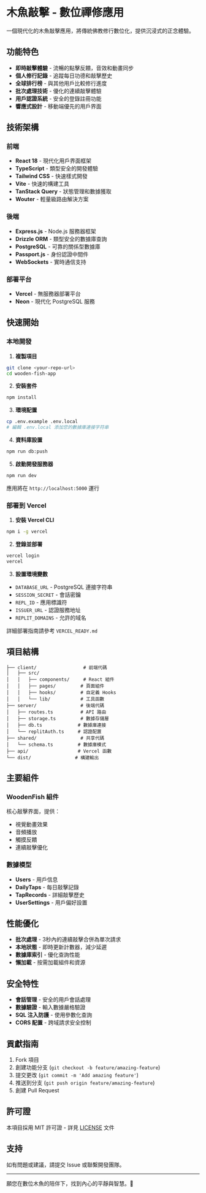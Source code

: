 # 木魚敲擊 - 數位禪修應用

一個現代化的木魚敲擊應用，將傳統佛教修行數位化，提供沉浸式的正念體驗。

## 功能特色

- **即時敲擊體驗** - 流暢的點擊反饋，音效和動畫同步
- **個人修行記錄** - 追蹤每日功德和敲擊歷史
- **全球排行榜** - 與其他用戶比較修行進度
- **批次處理技術** - 優化的連續敲擊體驗
- **用戶認證系統** - 安全的登錄註冊功能
- **響應式設計** - 移動端優先的用戶界面

## 技術架構

### 前端
- **React 18** - 現代化用戶界面框架
- **TypeScript** - 類型安全的開發體驗
- **Tailwind CSS** - 快速樣式開發
- **Vite** - 快速的構建工具
- **TanStack Query** - 狀態管理和數據獲取
- **Wouter** - 輕量級路由解決方案

### 後端
- **Express.js** - Node.js 服務器框架
- **Drizzle ORM** - 類型安全的數據庫查詢
- **PostgreSQL** - 可靠的關係型數據庫
- **Passport.js** - 身份認證中間件
- **WebSockets** - 實時通信支持

### 部署平台
- **Vercel** - 無服務器部署平台
- **Neon** - 現代化 PostgreSQL 服務

## 快速開始

### 本地開發

1. **複製項目**
```bash
git clone <your-repo-url>
cd wooden-fish-app
```

2. **安裝套件**
```bash
npm install
```

3. **環境配置**
```bash
cp .env.example .env.local
# 編輯 .env.local 添加您的數據庫連接字符串
```

4. **資料庫設置**
```bash
npm run db:push
```

5. **啟動開發服務器**
```bash
npm run dev
```

應用將在 `http://localhost:5000` 運行

### 部署到 Vercel

1. **安裝 Vercel CLI**
```bash
npm i -g vercel
```

2. **登錄並部署**
```bash
vercel login
vercel
```

3. **設置環境變數**
- `DATABASE_URL` - PostgreSQL 連接字符串
- `SESSION_SECRET` - 會話密鑰
- `REPL_ID` - 應用標識符
- `ISSUER_URL` - 認證服務地址
- `REPLIT_DOMAINS` - 允許的域名

詳細部署指南請參考 `VERCEL_READY.md`

## 項目結構

```
├── client/                 # 前端代碼
│   ├── src/
│   │   ├── components/     # React 組件
│   │   ├── pages/         # 頁面組件
│   │   ├── hooks/         # 自定義 Hooks
│   │   └── lib/           # 工具函數
├── server/                # 後端代碼
│   ├── routes.ts          # API 路由
│   ├── storage.ts         # 數據存儲層
│   ├── db.ts             # 數據庫連接
│   └── replitAuth.ts     # 認證配置
├── shared/                # 共享代碼
│   └── schema.ts         # 數據庫模式
├── api/                  # Vercel 函數
└── dist/                # 構建輸出
```

## 主要組件

### WoodenFish 組件
核心敲擊界面，提供：
- 視覺動畫效果
- 音頻播放
- 觸摸反饋
- 連續敲擊優化

### 數據模型
- **Users** - 用戶信息
- **DailyTaps** - 每日敲擊記錄
- **TapRecords** - 詳細敲擊歷史
- **UserSettings** - 用戶偏好設置

## 性能優化

- **批次處理** - 3秒內的連續敲擊合併為單次請求
- **本地狀態** - 即時更新計數器，減少延遲
- **數據庫索引** - 優化查詢性能
- **懶加載** - 按需加載組件和資源

## 安全特性

- **會話管理** - 安全的用戶會話處理
- **數據驗證** - 輸入數據嚴格驗證
- **SQL 注入防護** - 使用參數化查詢
- **CORS 配置** - 跨域請求安全控制

## 貢獻指南

1. Fork 項目
2. 創建功能分支 (`git checkout -b feature/amazing-feature`)
3. 提交更改 (`git commit -m 'Add amazing feature'`)
4. 推送到分支 (`git push origin feature/amazing-feature`)
5. 創建 Pull Request

## 許可證

本項目採用 MIT 許可證 - 詳見 [LICENSE](LICENSE) 文件

## 支持

如有問題或建議，請提交 Issue 或聯繫開發團隊。

---

願您在數位木魚的陪伴下，找到內心的平靜與智慧。🙏